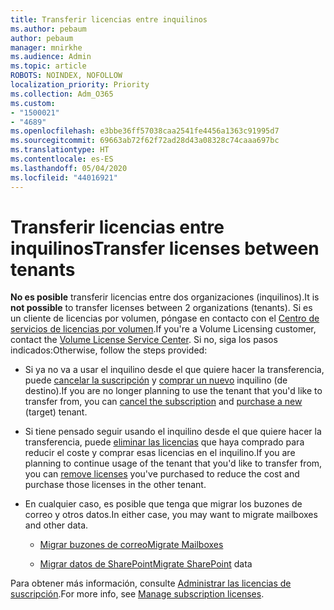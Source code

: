 ```yaml
---
title: Transferir licencias entre inquilinos
ms.author: pebaum
author: pebaum
manager: mnirkhe
ms.audience: Admin
ms.topic: article
ROBOTS: NOINDEX, NOFOLLOW
localization_priority: Priority
ms.collection: Adm_O365
ms.custom:
- "1500021"
- "4689"
ms.openlocfilehash: e3bbe36ff57038caa2541fe4456a1363c91995d7
ms.sourcegitcommit: 69663ab72f62f72ad28d43a08328c74caaa697bc
ms.translationtype: HT
ms.contentlocale: es-ES
ms.lasthandoff: 05/04/2020
ms.locfileid: "44016921"
---
```

# <a name="transfer-licenses-between-tenants"></a><span data-ttu-id="cb661-102">Transferir licencias entre inquilinos</span><span class="sxs-lookup"><span data-stu-id="cb661-102">Transfer licenses between tenants</span></span>

<span data-ttu-id="cb661-103">**No es posible** transferir licencias entre dos organizaciones (inquilinos).</span><span class="sxs-lookup"><span data-stu-id="cb661-103">It is **not possible** to transfer licenses between 2 organizations (tenants).</span></span> <span data-ttu-id="cb661-104">Si es un cliente de licencias por volumen, póngase en contacto con el [Centro de servicios de licencias por volumen](https://support.microsoft.com/help/4471406/how-to-contact-the-microsoft-volume-licensing-service-center).</span><span class="sxs-lookup"><span data-stu-id="cb661-104">If you're a Volume Licensing customer, contact the [Volume License Service Center](https://support.microsoft.com/help/4471406/how-to-contact-the-microsoft-volume-licensing-service-center).</span></span> <span data-ttu-id="cb661-105">Si no, siga los pasos indicados:</span><span class="sxs-lookup"><span data-stu-id="cb661-105">Otherwise, follow the steps provided:</span></span> 

- <span data-ttu-id="cb661-106">Si ya no va a usar el inquilino desde el que quiere hacer la transferencia, puede [cancelar la suscripción](https://admin.microsoft.com/Adminportal/Home?source=applauncher#/subscriptions) y [comprar un nuevo](https://products.office.com/compare-all-microsoft-office-products-b?rtc=1&activetab=tab:primaryr2) inquilino (de destino).</span><span class="sxs-lookup"><span data-stu-id="cb661-106">If you are no longer planning to use the tenant that you'd like to transfer from, you can [cancel the subscription](https://admin.microsoft.com/Adminportal/Home?source=applauncher#/subscriptions) and [purchase a new](https://products.office.com/compare-all-microsoft-office-products-b?rtc=1&activetab=tab:primaryr2) (target) tenant.</span></span>

- <span data-ttu-id="cb661-107">Si tiene pensado seguir usando el inquilino desde el que quiere hacer la transferencia, puede [eliminar las licencias](https://docs.microsoft.com/microsoft-365/commerce/licenses/buy-licenses?view=o365-worldwide) que haya comprado para reducir el coste y comprar esas licencias en el inquilino.</span><span class="sxs-lookup"><span data-stu-id="cb661-107">If you are planning to continue usage of the tenant that you'd like to transfer from, you can [remove licenses](https://docs.microsoft.com/microsoft-365/commerce/licenses/buy-licenses?view=o365-worldwide) you've purchased to reduce the cost and purchase those licenses in the other tenant.</span></span>

- <span data-ttu-id="cb661-108">En cualquier caso, es posible que tenga que migrar los buzones de correo y otros datos.</span><span class="sxs-lookup"><span data-stu-id="cb661-108">In either case, you may want to migrate mailboxes and other data.</span></span>

    - [<span data-ttu-id="cb661-109">Migrar buzones de correo</span><span class="sxs-lookup"><span data-stu-id="cb661-109">Migrate Mailboxes</span></span>](https://docs.microsoft.com/Exchange/mailbox-migration/migrate-mailboxes-across-tenants)

    - <span data-ttu-id="cb661-110">[Migrar datos de SharePoint](https://aka.ms/modernSpoAdminCenter/CloudContentMigrations)</span><span class="sxs-lookup"><span data-stu-id="cb661-110">[Migrate SharePoint](https://aka.ms/modernSpoAdminCenter/CloudContentMigrations) data</span></span>

<span data-ttu-id="cb661-111">Para obtener más información, consulte [Administrar las licencias de suscripción](https://docs.microsoft.com/microsoft-365/commerce/licenses/buy-licenses?view=o365-worldwide).</span><span class="sxs-lookup"><span data-stu-id="cb661-111">For more info, see [Manage subscription licenses](https://docs.microsoft.com/microsoft-365/commerce/licenses/buy-licenses?view=o365-worldwide).</span></span>
